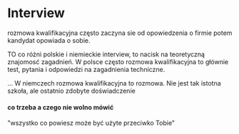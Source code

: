 # Interview

rozmowa kwalifikacyjna często zaczyna sie od opowiedzenia o firmie
potem kandydat opowiada o sobie.

TO co różni polskie i niemieckie interview, to nacisk na teoretyczną znajomosć zagadnień.
W polsce często rozmowa kwalifikacyjna to głównie test, pytania i odpowiedzi na zagadnienia techniczne.

...
W niemczech rozmowa kwalifikacyjna to rozmowa.
Nie jest tak istotna szkoła, ale ostatnio zdobyte doświadczenie


#### co trzeba a czego nie wolno mówić
"wszystko co powiesz może być użyte przeciwko Tobie"

 


